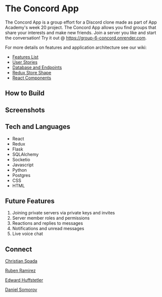 # The Concord App

The Concord App is a group effort for a Discord clone made as part of App Academy's week 20 project. The Concord App allows you find groups that share your interests and make new friends. Join a server you like and start the conversation! Try it out @ https://group-6-concord.onrender.com.

For more details on features and application architecture see our wiki: 
* [Features List](https://github.com/Somorovd/appacademy-group-project-discord/wiki/Feature-List)
* [User Stories](https://github.com/Somorovd/appacademy-group-project-discord/wiki/User-Stories)
* [Database and Endpoints](https://github.com/Somorovd/appacademy-group-project-discord/wiki/Database,-API-Endpoints,-and-Frontend-Routes)
* [Redux Store Shape](https://github.com/Somorovd/appacademy-group-project-discord/wiki/Store-Shape)
* [React Components](https://github.com/Somorovd/appacademy-group-project-discord/wiki/React-Component-List)

## How to Build

## Screenshots


## Tech and Languages

* React
* Redux
* Flask
* SQLAlchemy
* Socketio
* Javascript
* Python
* Postgres
* CSS
* HTML

## Future Features

1. Joining private servers via private keys and invites
2. Server member roles and permissions
3. Reactions and replies to messages
4. Notifications and unread messages
5. Live voice chat

## Connect
[Christian Spada](https://github.com/christian-spada)

[Ruben Ramirez](https://github.com/RubenRamirez12)

[Edward Huffstetler](https://github.com/Somorovd)

[Daniel Somorov](https://github.com/Somorovd)


